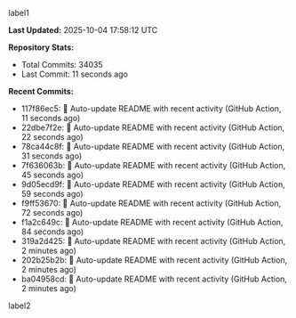
label1 
<!-- ACTIVITY_START -->
**Last Updated:** 2025-10-04 17:58:12 UTC

**Repository Stats:**
- Total Commits: 34035
- Last Commit: 11 seconds ago

**Recent Commits:**
- 117f86ec5: 🤖 Auto-update README with recent activity (GitHub Action, 11 seconds ago)
- 22dbe7f2e: 🤖 Auto-update README with recent activity (GitHub Action, 22 seconds ago)
- 78ca44c8f: 🤖 Auto-update README with recent activity (GitHub Action, 31 seconds ago)
- 7f636063b: 🤖 Auto-update README with recent activity (GitHub Action, 45 seconds ago)
- 9d05ecd9f: 🤖 Auto-update README with recent activity (GitHub Action, 59 seconds ago)
- f9ff53670: 🤖 Auto-update README with recent activity (GitHub Action, 72 seconds ago)
- f1a2c649c: 🤖 Auto-update README with recent activity (GitHub Action, 84 seconds ago)
- 319a2d425: 🤖 Auto-update README with recent activity (GitHub Action, 2 minutes ago)
- 202b25b2b: 🤖 Auto-update README with recent activity (GitHub Action, 2 minutes ago)
- ba04958cd: 🤖 Auto-update README with recent activity (GitHub Action, 2 minutes ago)
<!-- ACTIVITY_END -->

label2

